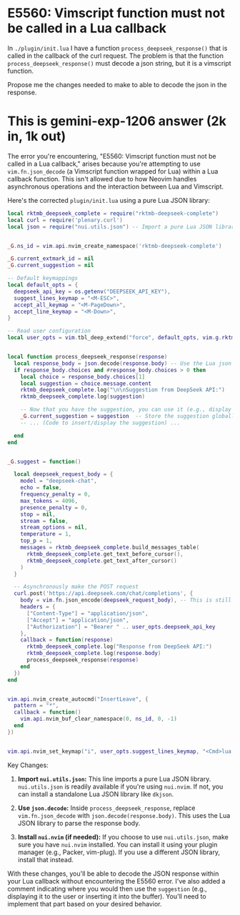 # E5560: Vimscript function must not be called in a Lua callback

In `./plugin/init.lua` I have a function `process_deepseek_response()` that is called in the callback of the curl request.
The problem is that the function `process_deepseek_response()` must decode a json string, but it is a vimscript function.

Propose me the changes needed to make to able to decode the json in the response.




# This is gemini-exp-1206 answer (2k in, 1k out)

The error you're encountering, "E5560: Vimscript function must not be called in a Lua callback," arises because you're attempting to use `vim.fn.json_decode` (a Vimscript function wrapped for Lua) within a Lua callback function.  This isn't allowed due to how Neovim handles asynchronous operations and the interaction between Lua and Vimscript.

Here's the corrected `plugin/init.lua` using a pure Lua JSON library:

```lua
local rktmb_deepseek_complete = require("rktmb-deepseek-complete")
local curl = require('plenary.curl')
local json = require("nui.utils.json") -- Import a pure Lua JSON library


_G.ns_id = vim.api.nvim_create_namespace('rktmb-deepseek-complete')

_G.current_extmark_id = nil
_G.current_suggestion = nil

-- Default keymappings
local default_opts = {
  deepseek_api_key = os.getenv("DEEPSEEK_API_KEY"),
  suggest_lines_keymap = "<M-ESC>",
  accept_all_keymap = "<M-PageDown>",
  accept_line_keymap = "<M-Down>",
}

-- Read user configuration
local user_opts = vim.tbl_deep_extend("force", default_opts, vim.g.rktmb_deepseek_complete_opts or {})


local function process_deepseek_response(response)
  local response_body = json.decode(response.body) -- Use the Lua json library
  if response_body.choices and #response_body.choices > 0 then
    local choice = response_body.choices[1]
    local suggestion = choice.message.content
    rktmb_deepseek_complete.log("\n\nSuggestion from DeepSeek API:")
    rktmb_deepseek_complete.log(suggestion)

    -- Now that you have the suggestion, you can use it (e.g., display it to the user)
    _G.current_suggestion = suggestion  -- Store the suggestion globally
    -- ... (Code to insert/display the suggestion) ...

  end
end


_G.suggest = function()

  local deepseek_request_body = {
    model = "deepseek-chat",
    echo = false,
    frequency_penalty = 0,
    max_tokens = 4096,
    presence_penalty = 0,
    stop = nil,
    stream = false,
    stream_options = nil,
    temperature = 1,
    top_p = 1,
    messages = rktmb_deepseek_complete.build_messages_table(
      rktmb_deepseek_complete.get_text_before_cursor(),
      rktmb_deepseek_complete.get_text_after_cursor()
    )
  }

  -- Asynchronously make the POST request
  curl.post('https://api.deepseek.com/chat/completions', {
    body = vim.fn.json_encode(deepseek_request_body), -- This is still okay as it's before the callback
    headers = {
      ["Content-Type"] = "application/json",
      ["Accept"] = "application/json",
      ["Authorization"] = "Bearer " .. user_opts.deepseek_api_key
    },
    callback = function(response)
      rktmb_deepseek_complete.log("Response from DeepSeek API:")
      rktmb_deepseek_complete.log(response.body)
      process_deepseek_response(response)
    end
  })
end


vim.api.nvim_create_autocmd("InsertLeave", {
  pattern = "*",
  callback = function()
    vim.api.nvim_buf_clear_namespace(0, ns_id, 0, -1)
  end
})


vim.api.nvim_set_keymap("i", user_opts.suggest_lines_keymap, "<Cmd>lua suggest()<CR>",                     { noremap = true, silent = true })


```

Key Changes:

1. **Import `nui.utils.json`:** This line imports a pure Lua JSON library.  `nui.utils.json` is readily available if you're using `nui.nvim`. If not, you can install a standalone Lua JSON library like `dkjson`.

2. **Use `json.decode`:** Inside `process_deepseek_response`, replace `vim.fn.json_decode` with `json.decode(response.body)`.  This uses the Lua JSON library to parse the response body.

3. **Install `nui.nvim` (if needed):** If you choose to use `nui.utils.json`, make sure you have `nui.nvim` installed. You can install it using your plugin manager (e.g., Packer, vim-plug).  If you use a different JSON library, install that instead.


With these changes, you'll be able to decode the JSON response within your Lua callback without encountering the E5560 error.  I've also added a comment indicating where you would then use the `suggestion` (e.g., displaying it to the user or inserting it into the buffer).  You'll need to implement that part based on your desired behavior.
